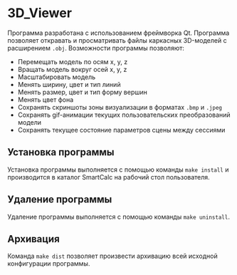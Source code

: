 # 3D_Viewer

Программа разработана с использованием фреймворка Qt.
Программа позволяет откравать и просматривать файлы каркасных 3D-моделей с
расширением `.obj`. Возможности программы позволяют:
	
- Перемещать модель по осям x, y, z 
- Вращать модель вокруг осей x, y, z 
- Масштабировать модель 
- Менять ширину, цвет и тип линий 
- Менять размер, цвет и тип форму вершин 
- Менять цвет фона 
- Сохранять скриншоты зоны визуализации в форматах `.bmp`  и `.jpeg` 
- Сохранять gif-анимации текущих пользовательских преобразований модели 
- Сохранять текущее состояние параметров сцены между сессиями 
	

## Установка программы
Установка программы выполняется с помощью команды `make install` и производится в каталог SmartCalc на рабочий стол пользователя.

## Удаление программы
Удаление программы выполняется с помощью команды `make uninstall`.

## Архивация
Команда `make dist` позволяет произвести архивацию всей исходной конфигурации программы.
